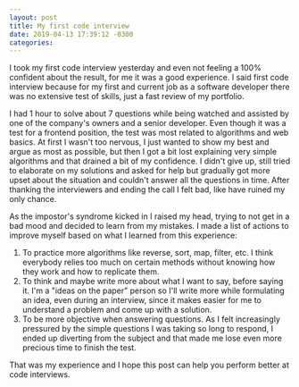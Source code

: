 ```yaml
---
layout: post
title: My first code interview
date: 2019-04-13 17:39:12 -0300
categories:
---
```

I took my first code interview yesterday and even not feeling a 100% confident about the result, for me it was a good experience. I said first code interview because for my first and current job as a software developer there was no extensive test of skills, just a fast review of my portfolio.

I had 1 hour to solve about 7 questions while being watched and assisted by one of the company's owners and a senior developer. Even though it was a test for a frontend position, the test was most related to algorithms and web basics. At first I wasn't too nervous, I just wanted to show my best and argue as most as possible, but then I got a bit lost explaining very simple algorithms and that drained a bit of my confidence. I didn't give up, still tried to elaborate on my solutions and asked for help but gradually got more upset about the situation and couldn't answer all the questions in time. After thanking the interviewers and ending the call I felt bad, like have ruined my only chance.

As the impostor's syndrome kicked in I raised my head, trying to not get in a bad mood and decided to learn from my mistakes. I made a list of actions to improve myself based on what I learned from this experience:

1. To practice more algorithms like reverse, sort, map, filter, etc. I think everybody relies too much on certain methods without knowing how they work and how to replicate them.
2. To think and maybe write more about what I want to say, before saying it. I'm a "ideas on the paper" person so I'll write more while formulating an idea, even during an interview, since it makes easier for me to understand a problem and come up with a solution.
3. To be more objective when answering questions. As I felt increasingly pressured by the simple questions I was taking so long to respond, I ended up diverting from the subject and that made me lose even more precious time to finish the test.

That was my experience and I hope this post can help you perform better at code interviews.